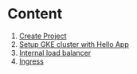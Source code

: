 
# Content
1. [Create Project](http://google.com)
2. [Setup GKE cluster with Hello App](http://google.com)
3. [Internal load balancer](http://google.com)
4. [Ingress ](http://google.com)
